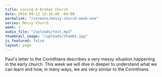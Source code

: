 ```yaml
---
title: Loving A Broken Church
date: 2016-09-12 12:16:00 -04:00
permalink: "/sermons/messy-church-week-one"
series: Messy Church
week: 1
audio_file: "/uploads/test.mp3"
thumbnail_image: "/uploads/thumb1.jpg"
is_featured: false
layout: page
---
```


Paul's letter to the Corinthians describes a very messy situation happening in the early church. This week we will dive in deeper to understand what we can learn and how, in many ways, we are very similar to the Corinthians. 
